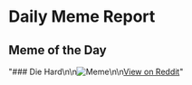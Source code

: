 # Daily Meme Report

## Meme of the Day
"### Die Hard\n\n![Meme](https://i.redd.it/acim6zerm92f1.png)\n\n[View on Reddit](https://redd.it/1ksimmy)"
